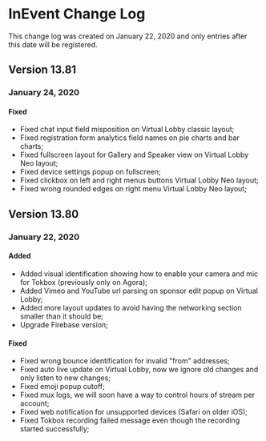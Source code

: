# InEvent Change Log

This change log was created on January 22, 2020 and only entries after this date will be registered.

## Version 13.81

### January 24, 2020

#### Fixed
- Fixed chat input field misposition on Virtual Lobby classic layout;
- Fixed registration form analytics field names on pie charts and bar charts;
- Fixed fullscreen layout for Gallery and Speaker view on Virtual Lobby Neo layout;
- Fixed device settings popup on fullscreen;
- Fixed clickbox on left and right menus buttons Virtual Lobby Neo layout;
- Fixed wrong rounded edges on right menu Virtual Lobby Neo layout;

## Version 13.80

### January 22, 2020

#### Added
- Added visual identification showing how to enable your camera and mic for Tokbox (previously only on Agora);
- Added Vimeo and YouTube url parsing on sponsor edit popup on Virtual Lobby;
- Added more layout updates to avoid having the networking section smaller than it should be;
- Upgrade Firebase version;

#### Fixed
- Fixed wrong bounce identification for invalid "from" addresses;
- Fixed auto live update on Virtual Lobby, now we ignore old changes and only listen to new changes;
- Fixed emoji popup cutoff;
- Fixed mux logs, we will soon have a way to control hours of stream per account;
- Fixed web notification for unsupported devices (Safari on older iOS);
- Fixed Tokbox recording failed message even though the recording started successfully;